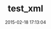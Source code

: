---
layout: post
title:  "test_xml"
repo:   "alovak/test_xml"
date:   2015-02-18 17:13:04
gemurl: http://github.com/alovak/test_xml
---